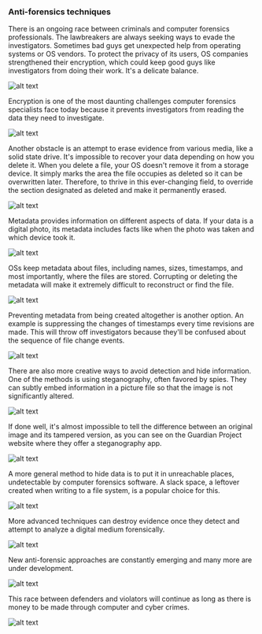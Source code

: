 ### **Anti-forensics techniques**

There is an ongoing race between criminals and computer forensics professionals. The lawbreakers are always seeking ways to evade the investigators. Sometimes bad guys get unexpected help from operating systems or OS vendors. To protect the privacy of its users, OS companies strengthened their encryption, which could keep good guys like investigators from doing their work. It's a delicate balance.

![alt text](../../../../images/computer_forensic/image-49.png)

 Encryption is one of the most daunting challenges computer forensics specialists face today because it prevents investigators from reading the data they need to investigate.
 
 ![alt text](../../../../images/computer_forensic/image-51.png)

 Another obstacle is an attempt to erase evidence from various media, like a solid state drive. It's impossible to recover your data depending on how you delete it. When you delete a file, your OS doesn't remove it from a storage device. It simply marks the area the file occupies as deleted so it can be overwritten later. Therefore, to thrive in this ever-changing field, to override the section designated as deleted and make it permanently erased. 
 
 ![alt text](../../../../images/computer_forensic/image-52.png)

Metadata provides information on different aspects of data. If your data is a digital photo, its metadata includes facts like when the photo was taken and which device took it.

![alt text](../../../../images/computer_forensic/image-53.png)

OSs keep metadata about files, including names, sizes, timestamps, and most importantly, where the files are stored. Corrupting or deleting the metadata will make it extremely difficult to reconstruct or find the file. 

![alt text](../../../../images/computer_forensic/image-54.png)

Preventing metadata from being created altogether is another option. An example is suppressing the changes of timestamps every time revisions are made. This will throw off investigators because they'll be confused about the sequence of file change events. 

![alt text](../../../../images/computer_forensic/image-55.png)

There are also more creative ways to avoid detection and hide information. One of the methods is using steganography, often favored by spies. They can subtly embed information in a picture file so that the image is not significantly altered.

![alt text](../../../../images/computer_forensic/image-56.png)

If done well, it's almost impossible to tell the difference between an original image and its tampered version, as you can see on the Guardian Project website where they offer a steganography app.

![alt text](../../../../images/computer_forensic/image-57.png)

A more general method to hide data is to put it in unreachable places, undetectable by computer forensics software. A slack space, a leftover created when writing to a file system, is a popular choice for this. 

![alt text](../../../../images/computer_forensic/image-58.png)

More advanced techniques can destroy evidence once they detect and attempt to analyze a digital medium forensically. 

![alt text](../../../../images/computer_forensic/image-59.png)

New anti-forensic approaches are constantly emerging and many more are under development. 

![alt text](../../../../images/computer_forensic/image-60.png)

This race between defenders and violators will continue as long as there is money to be made through computer and cyber crimes.

![alt text](../../../../images/computer_forensic/image-61.png)